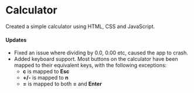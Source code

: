 # Calculator
Created a simple calculator using HTML, CSS and JavaScript.

#### Updates
- Fixed an issue where dividing by 0.0, 0.00 etc, caused the app to crash.
- Added keyboard support.  Most buttons on the calculator have been mapped to their equivalent keys, with the following exceptions:
    - **c** is mapped to **Esc**
    - **+/-** is mapped to **n**
    - **=** is mapped to both **=** and **Enter**